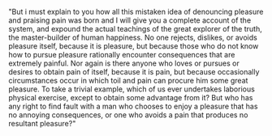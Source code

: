 "But i must explain to you how all this mistaken idea of denouncing pleasure and praising
pain was born and I will give you a complete account of the system, and expound the actual
teachings of the great explorer of the truth, the master-builder of human happiness. 
No one rejects, dislikes, or avoids pleasure itself, because it is pleasure, 
but because those who do not know how to pursue pleasure rationally encounter 
consequences that are extremely painful. Nor again is there anyone who loves or pursues
or desires to obtain pain of itself, because it is pain, but because occasionally 
circumstances occur in which toil and pain can procure him some great pleasure. 
To take a trivial example, which of us ever undertakes laborious physical exercise, 
except to obtain some advantage from it? But who has any right to find fault with a man 
who chooses to enjoy a pleasure that has no annoying consequences, or one who avoids a 
pain that produces no resultant pleasure?"